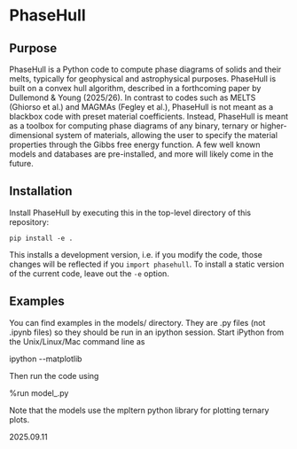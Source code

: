 # PhaseHull

## Purpose

PhaseHull is a Python code to compute phase diagrams of solids and their melts, typically for geophysical and astrophysical purposes. PhaseHull is built on a convex hull algorithm, described in a forthcoming paper by Dullemond \& Young (2025/26). In contrast to codes such as MELTS (Ghiorso et al.) and MAGMAs (Fegley et al.), PhaseHull is not meant as a blackbox code with preset material coefficients. Instead, PhaseHull is meant as a toolbox for computing phase diagrams of any binary, ternary or higher-dimensional system of materials, allowing the user to specify the material properties through the Gibbs free energy function. A few well known models and databases are pre-installed, and more will likely come in the future. 

## Installation

Install PhaseHull by executing this in the top-level directory of this repository:

    pip install -e .

This installs a development version, i.e. if you modify the code, those changes will be reflected if you `import phasehull`. To install a static version of the current code, leave out the `-e` option.

## Examples

You can find examples in the models/ directory. They are .py files (not .ipynb files) so they should be run in an ipython session. Start iPython from the Unix/Linux/Mac command line as

   ipython --matplotlib

Then run the code using

   %run model_<xxx>.py

Note that the models use the mpltern python library for plotting ternary plots.

2025.09.11
